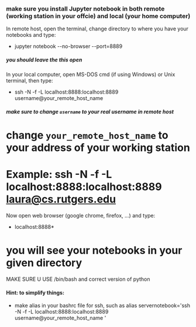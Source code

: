 ### make sure you install Jupyter notebook in both remote (working station in your offcie) and local (your home computer)
In remote host, open the terminal, change directory to where you have your notebooks and type:
* jupyter notebook --no-browser --port=8889
##### you should leave the this open
In your local computer, open MS-DOS cmd (if using Windows) or Unix terminal, then type:
* ssh -N -f -L localhost:8888:localhost:8889 username@your_remote_host_name
##### make sure to change `username` to your real username in remote host
# change `your_remote_host_name` to your address of your working station
# Example: ssh -N -f -L localhost:8888:localhost:8889 laura@cs.rutgers.edu

Now open web browser (google chrome, firefox, ...) and type:

* localhost:8888* 
# you will see your notebooks in your given directory
MAKE SURE U USE /bin/bash and correct version of python
#### Hint: to simplify things:
* make alias in your bashrc file for ssh, such as alias servernotebook='ssh -N -f -L localhost:8888:localhost:8889 username@your_remote_host_name
'

